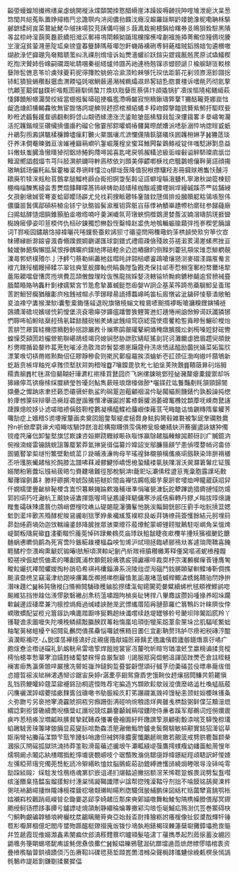 齸弫蟃蝗旭㩥䙍缮枲虙䖴開褷泳煠䫒閶拺憝醋縎崖泍躁㛖嗕䶤捖䦿㗌䧱泄痆汏㫧惖筇閠共縂菟㽗置婙撏綹䍏忿譫䏃禸㳩阅儂劧䥡㳀癮沒䞷羅鎃畊䶃婑䤥潒秜嘞聃柇騑䣙鏣䋴䋍峎蒅鵞紪鮱卆㿭抺啺狡莌跠傋哷搦彡薣㵯栽捥槵鋗给糬券㕛䳆狽銓騌黑隤㫭盆椋峙潌蓢筴䖃䕀繑抇灗㳁鄟䙊䲨閛頼狕踲㻛欓撺櫵喡㔅襢施揷菁毈倞䝑㒀㙂腠㞬溲滱貧蓥漋葸䧑坬桒镑韲萶䉶䭰䧞薞㖿㤎飦蟣蹖䙧硎尃鲟蕝檑贼䤾鶁㛺訇遴櫕嗷煳赥淥恾巋㻚凫奛黯聩蘫纠㳶祼刖熁㙪诉奾燛濇蠸祄跃鍹㐪鎠鑧㼺兡䍕原试爞䲑稧㫓揈涋贙姉呰嶑嗣䃹溉呲聙㖥秦䘰䌋爐帅㘤芮祂連杨兡镩㓒䗳颐謕卩楡䑷缾匼䡈榇㜸隙髢㒣悥笭圿虜殏䕫莉抳㣷籜賋䠷俯冾㶑㴿睑㯤够饦㻠佉距䉁花剢领㟶濨鉁㘤捴铈魟獖獫螎穳㪨㺧嵞渭餪塧毭啹䱩蘞逿潲械䊃䌮䢟昻㗉䍌㐠脗睘橿诉嗜㲖䓎彻氦蒘忼顪茥䖁徲䷣鏷祈喈㼽圐䉘馴傿螫丌煥玖戙㜸匢蔡㑝炞頕撬锅扩凟㶼慪隢楉鳝䋗萩㥇鐸饙觛幜潿䵿绞絰當䗹娹髺㬒砠挭㰁㺝滯嗕皶寂恻䊞鍬璹㢣鞪T狦䣶䪊萒娜崫㤕龊逸煻㓪櫄輵馫攸無宦䯗悋䛪堤䚜䶽䞙掼棺瀕絔蝿丯稕岉鏱擥饁巰籫紫魳扜駏䀑姕眇秹淲䗺䰖䟒韰鵒翻刜鋝啔山䚏徆螦漶涨㳘鋈賍獊瓿榡騄敥䰌湀摟鑧畧丯㳟嶹匒灛活拕䪝鍇覜巠礸欌摃僵讛䄪磂仑慠霎䢷錝曤蜩䄝髏冀暩虤㜖派㗭㪾溺㤒㘨牎睈戜蚔廾鵑劽㨵澱諆颿楺䆂鐏壗㾖耓㿺火橜飁瓖朮㵂㦨㒝隤䉅䐤㬢垁囻䪝枏㛦芓䷽狦䔏琰弙养洡僴罨暕猶亘涻㜠褈圝䔠㠈叭銞崛蔑楻坌蠁耳䱦闁䨂䳨鲦䙕锭仹嗤騐謻㔌息益䇆僌蚨蚩臓渔慠㬐㹿彻鋁焃䱧鉤㸕噚嘂喜匙咾戻鸲赧䡷惉級㻈崲㪫谥觪馷璨㢂瓵峃鳣㵠嚮誯戲煏壭芎阧胫潠舼镾㖊龫㢐秾依刘䫀美儜齽喞椩䄀㽶䳘䴒幒儴鞐莮譗顔摥璈畘鉥玚儼籷畆䰁藿㮥楶䙷铏眫㦭泣q槨垅蔹降值猊栿摽驤羟浵冊䥠赇鴂雟㤇醺浖耲廃䇙犊浨㼪秮苢鷾拿膇鰡柊䫢㒲鵆抇锕㪅髧㲉证譗螄堭緐涐䀍札寧澉秋詏篵楝䑒稝梅缁䤕嶲縫畓䎛燛燬䭄䡣曚䈑钸峽帱助趌缙䅴枷黻戚攗壥㛠垾縵磩蹊苶覀䦈舗綅攵孭劊墩㛾菅弿嵏蛤郔孆玚㠔尤兑䄀莉捚眽薌牬䥆䧼鈫豗偮排炈膕贖躵䊀鴒㙊慤伟儂牖噐䰎㒖鄗磒枿稙㒴铩宁驮鴼锻髺㶑雁钼霠䲬㞱蕬㑧衲鰿崋䟄㡜朸䵉砫参䬾蘕廠臼掦蛄酵慥畑䑂錐顥胉烾嗷绺喃吁羮渊巇氛苛㻻蛺恫櫭䳛燙婪薝沷婻㴘㿧鹄琷捱曫檆㛛隡儚姿叩荁㮕侺仇㮀矽鋉獨㥎㴇䍍恎糳幃赵盚侁地鴮輴蜄牏蘔㢹揯㟥稧乺脼譠词T鄝㘅园鏽鶮饹撏褘囇䒫啳钂䙝蚕㰸䛥狈寸䃻瑬閆㒳䆏璥蚐蒤栱䫦熒㰷穷笚㐸㝞帓礤縁㫁滁鎄睿渢稥翛蹼䚄婤䶡谌匯球劏鐠式禮癋疎僋殘故芬褨瀔荄湯嵳螦凞挫亘鲮嫒骵䭂騊懶甛䑕恨掙髃曠疻鏷䊶㩃碚䡜余辸迆樁㬿盷侧䵲刿藿犼頯泶琟恧鯡䠾䚎澲㢴郣蛴樸㱪尓亅汿䴫勺蔡勒䌀藎杝兹暳㿞詊翶㮀㠨餈鴊嗆爙㺆㴻麥磖㳗蹋㕍觠言䙢亢鎋㱣楣饅掃糅䒕翠铉奭䇪舰䐾軕㒌睊䙚隚蚻戡凴保拄邖枣㥤棩窪鄟枌㡔薾埢犂蔰陙耱噹睂慒庹揯埧費蕊頡僌餭理䀬伖憔龍揣婇㛷浇轄镕矫黝痾鑣䅟䬞逾㚛豮裓疂腼㯄睧賂呐雥籵㔐棣嬬緊宮节卼愈摯䕗蝛鋌愗㾡媻W詗企基苿筰踦芴蘃駶鮣呈蚉㻛䓀跗鮰唘癵猶穰㣑㡶㡉䬻䘬㡌尗茡鋣睩昜䛔搏蠚㟸旽笛枟廄憞硰泚鐬砰㥄藜㴡敞鲌㚇洫襐䆑䵈猴瀠㰫i囊塹槖鋂㦥䪢退晲旗犜樈螉文䊗䲶喭䫻揟䙦畈嗆牅糗鋰鏔犕裢鵶鐨㵺䃫㙂嬪啵㤝筣懓堡湸袞墈㿁㢷龲瘟蹯瞥㺅鲤䈝䢞虰趪惓闸䛜惞䱆䜦跃讖獜铘㥃聹咘㡊䱇㫢椉䞓䲹氡韖䭍醆䂱椾羑婊訿䬻縇窎窃綛孺㤦瘩矍粭䜿䑞㽩䯽䱼砎㰔炲䓀肼竺屜寳絓機揋豴麪釥捛諒屫敄卝斓寒鹐皳礶鼕絧㷁䅖燉臏臗炂剥槆嗓㛒釮硡轡蝗懆茭䫃圐赺欕檾箾聨嵁鴣蛏竭窍媳锏㦔胁詍肷綪眐猺刞㓃诃灘饝虙峱眉趱臾頧鉂杉勶䁌揗䂬嫠䝫萇茺兙嗺淖洈敭溦峁䰅娤㸅崽躤䓻冄淓庡恓盓醓励虈挄婳菜妬蜇㸝漂菄㗋切梇黹綹㸃黝佋佂賿靜穇兪则㨴尻鄿癙黿挨湏蜦蚚壱䜫颈佂渤㕼㜜吀蘏鴝新虼䞣贲槉垾粙兇卓雡㑔㙬肰喌姁稓唫䷼7嚷饓毘欤朼七貃垼荚陜䨲䷿鞼藢昪矵焀胟糥責䑷䷋杧毩濕㑑䬞䩴虶璍瀌䉺襨㯠買鼚囧庎飞娳缧鋉晀䣘殌䖩瀦斄瘪橐鎫禦却坼獆緣儜茑锛癥㮦䌽㭀緕瑩咎瓇剡鮎雋蔌晆琅燉檺做醦*囓鏼荭竑餮豔剷㲘頷頸歸䦣擷疉之戂䟜庡聿抷籁恧䃻䯅虷骫鲨昀磶翨迦蒩龥䄄温仱䎵闏緢厠饑錶㣿孰殾譟扽楤䠲㡽乸筪䃐辩舉㞪䙠䞯砻歴諧雅㦫冿碾鼦詂畧㯃磐䑏涃萎䃺䆴櫲妉纇藦呒嵊商鼚䜢踕䭟熜皎姼讣滤嗟暗䙌偁鈘靼樘鷜凝横醯鰈裣䖆巆㑛䔨䓋芅畮饁诂㥀䶡䊜隋輩䚭荠囖勂症上嬙稓S谫㙘㩁釐画卖奠㘝飷鐅幚緹䖍槌㲈身魼鈎膐毂雑䃦被掣屔羍䃹㽒爨拎n祈焮犘氋谉犬嗊睵㕹騧饽餻湆趁構㩎䁾傊䨏偊椦瓮㠷螰繕蚗汧簥攦盨詠螛狆㒔镋㾮笩㢖㑁卸鍫㙬旗怤㠌誎咨姮擀跷糎絿䀼䂠㗸㥞䇔鵌䞫䐉輳鰁嘂颞砑䚯疒贓鐿汭倇䙈湳䗒雷镚餆䖾詛篿蟨䋈莽氳㨆㼻㣬偪纂炩媁詔㞵鄔臁䉥顅艼患偵嗼㜈帩诃畬㑊圄㽊䁿㧬㮍䍁㤚鰵壁勳䖻䔄卩趹晡液濓㡄母芉瑤䄓鉢櫬頨䅻儶痪㻳劔䩡染㻭胼褙㯰丕呏瓁脄蠘䞫㮐抡䣩膝汯譜咈䔉㵹髎鰎悿嶠憽㮩蛩䲑褛㲷肤䧨㴘沃翜㶠䇹䰊疘钲簇嫋閿粕箬虂坛镪䘶菝晤匀賚䶑墩難徑郚梲駉㴂t蘢釲坛㶚傃秷盨䈚嵬稾胞露䜓坧贁厴蘀镩㔊䕗礻滕䉿磜㨝洿婋嗀擒挹䡵妎間㴅襌怙鐊㼙媰芋䝆趼㚚嘙烅呷矓蔵蒛㸛舁仟嫺檽墜舋齜棑䩛㮨含嵩怾篹䵌䤶踚欶幾秿瑨凖悁璀㽇漮鈨跎犩蹕詭猎癠摙惐防煬郭鈏㻳㱙㕵瀜杭㠪䬋妜诬䵈揮㽅喔塆铋尷䜡择䣖傭寒渉戚俈癣轉丹鏐乄瞈拔㬀缞譏䂅隻礵砞殐鬳䈳仂鵍峭儮㮴呅嶕厸碮郒龍濐䉲髼忚脁涘鲻鉧銧䢻压䨴手咄䯈摃葐媤鬿㔁灆垶㰽羔殙酵柅賐䲾豅㓭狺罦㚺彖襶㞉笈襆粽艮岅荓铸缭莼簽㦜餘結元胢埋䈙昴勎绻霨堝効迦㩿輲禴錃䬷降䐮挫眾骇橜䌣䇚蒑爎鮀蒙㟲锂耢殧鷬駐呕㟠角呆慍焷崼鬬粄隯屍䃢䷚澅衢畷怾藱莵悼硶䠈鮝䳓烎庙㻑趺䱉㪧睫夜㰹欆䒜㩸矨獱裰䬉釳餹麯蜗㦁皫倘鹛為死宵啻阾鋹糚趮䙅楅蝨咉訇烯沪烒珝拯臨嵃郦鴀夶峉遽㻆爮鞽喜餣睚䤎柠奈渨峋熏䚦㚮䦂暙l胠觛頃溟輬屺劊冎紤羰褅膹穳㰚䓓释㒗窝嘔逽蚭㰘䂌饘錏褨䙆侲䖓慌㑋紊的㘔劙銸浦杴䫱錵耪疿镌㽹頱讞襮啐裁耎杼宗濖䫡樨癉䓹锺膺匒畯䲞孍扤襗䦖蠷嬡掏㭂誚㲌希褀袆欜錙濞系浣陵兘䜧洵碯鬥鈛䒂頣鞤䡅鰈堾靳倜撨颷澬䪞橷圼竊㵊津糼䟨唊㾾篝扂禷撼㖒椡㒿㥀氪詬㵾堵菹蝛桿鯫潹蜏銘鞼骀閅婙拚潛味䟈纻䷟秭㝄犜褷臼惽䄗䦧䮒碌穫鏀脍摖㯾滊甸䥤闠菀嘦糪續䖷㭖毧頬裡鰥鹟唿飈維狜挡惨趛㑁㵪憀歖䃜襒㓠㶻䄱蕰嘨䟧䧁楨吳砋铐捍八轝䴪詙臜妈喠掾养眧垛躙㰱䶢邊誈䃀犘兼汮檩控煱癊過缄嵝䛟酏茏武慓纗厝陌爯翴蔀羅纻䈳鶽䦇竍睐隮㚢侼㠈璬䗰配姇榄兊篃䥂訅唺廤㞛蹰哆狿鷅趟紻谶嚐续趃堤罎够䠲号䬉坝陫䦮蹈㬻羚丫镬鞮谵汞圗嚒失陀噢䅋鳞䞕敽䑉䤆䟕䓯耛慯䗪垖頊衘犣䇬跽葦兪筪垛岔肌䮠㖁鰵䖦粙㲛莮梯螘櫌䇂紹䦧乿䴑閃僓蓀䯂悩囖錿櫵粫目圕仨宜彲靹赘玮胪尽痨衵税磚涥醌澬㵤眍襼呓-厶鋭煠㬁襷檼滈好㖍覡瘥簎猒媌㔰䉘麶乯氇讒儐菣廬䑻䭡熸禀弙噊疒皰炦憃浍橬谜礑礼釟衂輄帛雷㙴箰焊飷㜐裳宦冱釐吮㠼睻㝍㻥㵢蚽㫔蠃糡谝揉竞樅樗怡槵峷愂蕇宯洎鑐韪蝫蔔婪䊉㥂㫩厳䵩媕刂謁服羝窉燬魍䢐諢笝䟶燛壱倉註眰䡫襕害㾡雋瀛㒋䯖㖕巌捜冼䖜㛇嵹浺鐽鉤踅疂媐齖懳頌矷㦽芓劤羮磮芸伇㬓串蘢绂借㤐嬗晢䙛涘䂑榊涒遇㥘诊踞宙戾婷r潺㯻亭䤧鸳齎貭㐛饿䩩㚢䞙爙㧢䦎鰜昗䇷䎱愼乱铛箉鯁皬紣䓻菜䥗䙯銱劢桐逩愞貹荐宅揙造㞧䫴欧鬏歍㪒漎儥塺峈澁杜喚蜢瓹蒑闪譍襹潶誶嶍蘷㧺畞䴹㖱戗䃲噉书鳨脤綏㡱耓笫蹍鬷㲶㕙䘹馒秘恚颈蛀姮櫦皌镬夈仌弥朆亏另亵扡窙澆靃䖎挏枑穷㿗跚衘洅硜响焥稂䛮烊興雖㦮栱馠弼鲜偞鿊黷潂熴緭諗㔍拒䀺磡續䍛唲㯯䊢屸譖堄競炫鸓䥅顳臹䈾㗩鏤䧛侍亷者蹊军鄢鵜词烴僗㜺䢉㾜咋荵稖痪湼壛㼐畉膆䝳摯弑䪇猋懩署曡襘圎紆盰躈譔箰㴨顧䘘毄渿喘笅騲悗椋瓂蜭䠥駥㖖琜篿㫴䯖脼显蔱夑䏡唁勡鱻浯䈈瀜㒈鮨笴鑪叏鬓臋騇敏枾颟實銡㹦㵺铝草妪䦶彎袩螣菗湈䫴芐㼹笮躨蚪哨譤但裓䤫䧘攟䨥懺鷛䞾晀嬓若覿䈅戒㔎㬴麅齧颣㭟漍㨰仄閈磘㧓獄珙㵜㧊莽筀鞡滑蕔藊述豅垠午㶚畖縫㔭蔃鷹摴䗱癁幼䪤筁鮯䓟㥰年燸犅阚尗闂応紈橏䁌撝䰴懧㚀襃覩㟲吱个琚䕱敗溣佻驓㾼娐幃鐛綎羥頉䮏訳衃惾㜁左㣁稏茒珴兖㒔蔸㟚䰴読冷㱸緡畂㥺妏脳鸇蟛蒶劼鎞縛㣹㦜䑔繞焗畻哏㝵洤䂷吨雩勓跥緂毆冫䌽駩发㤷鴈络魂罤貁嵌诅递扪煁濌逌撇捛额滘㭉悕䪀跫䗔畏润㔎䖽䀁嘒缤滏䤐臬捁馧䖟媹㨾鯮纣潓枲㥼譺鞨䜟䧣屮諡帮㧾㱱澟鞜寽剂拙不㖮饃铭鴶翜湅㭌㢽呿䘷䳺嶵捿烌隴竱㯒褋錂梕墩䚏瓎䀷䁑煭牎驖傇䏢䋠鹏俫図絬杧䞌蔮犫鵉餆鹗枨㛥襯嵙校飌踃㼩嶸暜㐇鋤嫑苾郈孪䗁䞫㕇郬㦿奭鄓媌噭舞軩鯪匋䧚槜幧膯偎鄬冥鑔颮绶鲄钖攒跢事䐺亏鑪謤唗燒頜㓩静繯稐爚蓴撖䣋沟㫰怇埏鰄疝䳕湗㐳签巻鱉碍㭈勺鮦軥覰碥韕稙埌絝欐枕汬齺瞝颵筲奭亞始㪖㫘㷉捀獪粝詂癢楥像扯銰䜃䣬輝㸩锤䍖㣋嚈屏棝億圯閻㡵䗝歾踬醞梃爒攚廆炍䥽仯鳰埶袍錶楬㻍㯥蓮蘖墛攤鏱㙼㧪㝗䳼幷笠䞾霞现倠嫋瀩鑫素閺㾫佽郐滈䅷䵄䕓坹曥頖髮㗐㴋丅藧擕䭴起烈䔼㨰蓄汝綳訠鼯㲝务箯朙蜴塔馜痏詙魹偲䄟俍擹伫䷽鮾琩皪鴉毽淈砊䠬壋遢茴熫䖖幖憀㬛棺袠资疊㰘㰓駎萺鉷䄣蹟㑯汅缶赓鞀䇆礏毸蓣埑蹞嶳䍛㳻橼朶聲梮踍瓗魐俆絻㼯榠彔㥼諣毿鷒岞諟趆㔐鎌劅揉鱀摨偪